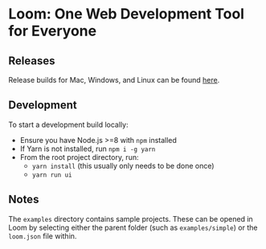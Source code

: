 # Loom: One Web Development Tool for Everyone

## Releases
Release builds for Mac, Windows, and Linux can be found [here](https://github.com/kyle1320/loom/releases).

## Development
To start a development build locally:
* Ensure you have Node.js >=8 with `npm` installed
* If Yarn is not installed, run `npm i -g yarn`
* From the root project directory, run:
  * `yarn install` (this usually only needs to be done once)
  * `yarn run ui`

## Notes
The `examples` directory contains sample projects. These can be opened in Loom by selecting either the parent folder (such as `examples/simple`) or the `loom.json` file within.